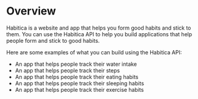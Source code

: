 # Overview

Habitica is a website and app that helps you form good habits and stick to
them. You can use the Habitica API to help you build applications that help
people form and stick to good habits.

Here are some examples of what you can build using the Habitica API:

- An app that helps people track their water intake
- An app that helps people track their steps
- An app that helps people track their eating habits
- An app that helps people track their sleeping habits
- An app that helps people track their exercise habits
